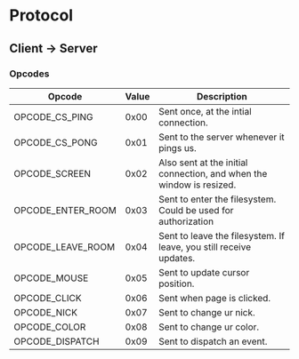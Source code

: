 # Protocol
## Client -> Server
### Opcodes
| Opcode               | Value  | Description               |
|----------------------|--------|---------------------------|
| OPCODE_CS_PING       | 0x00   | Sent once, at the intial connection. |
| OPCODE_CS_PONG       | 0x01   | Sent to the server whenever it pings us. |
| OPCODE_SCREEN        | 0x02   | Also sent at the initial connection, and when the window is resized. |
| OPCODE_ENTER_ROOM    | 0x03   | Sent to enter the filesystem. Could be used for authorization |
| OPCODE_LEAVE_ROOM    | 0x04   | Sent to leave the filesystem. If leave, you still receive updates. |
| OPCODE_MOUSE         | 0x05   | Sent to update cursor position. |
| OPCODE_CLICK         | 0x06   | Sent when page is clicked. |
| OPCODE_NICK          | 0x07   | Sent to change ur nick. |
| OPCODE_COLOR         | 0x08   | Sent to change ur color. |
| OPCODE_DISPATCH      | 0x09   | Sent to dispatch an event. |
